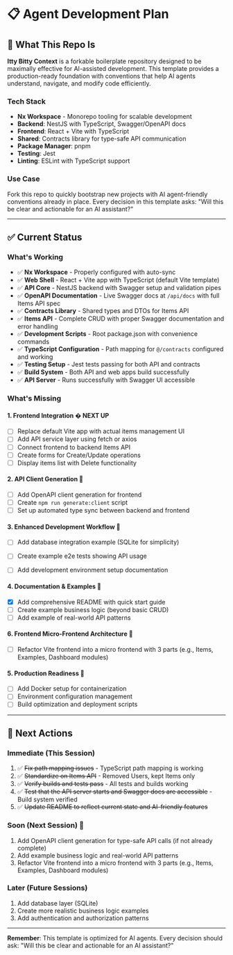 # 📋 Agent Development Plan

## 🎯 What This Repo Is

**Itty Bitty Context** is a forkable boilerplate repository designed to be maximally effective for AI-assisted development. This template provides a production-ready foundation with conventions that help AI agents understand, navigate, and modify code efficiently.

### Tech Stack
- **Nx Workspace** - Monorepo tooling for scalable development
- **Backend**: NestJS with TypeScript, Swagger/OpenAPI docs
- **Frontend**: React + Vite with TypeScript
- **Shared**: Contracts library for type-safe API communication
- **Package Manager**: pnpm
- **Testing**: Jest
- **Linting**: ESLint with TypeScript support

### Use Case
Fork this repo to quickly bootstrap new projects with AI agent-friendly conventions already in place. Every decision in this template asks: "Will this be clear and actionable for an AI assistant?"

---

## ✅ Current Status

### What's Working
- ✅ **Nx Workspace** - Properly configured with auto-sync
- ✅ **Web Shell** - React + Vite app with TypeScript (default Vite template)
- ✅ **API Core** - NestJS backend with Swagger setup and validation pipes
- ✅ **OpenAPI Documentation** - Live Swagger docs at `/api/docs` with full Items API spec
- ✅ **Contracts Library** - Shared types and DTOs for Items API
- ✅ **Items API** - Complete CRUD with proper Swagger documentation and error handling
- ✅ **Development Scripts** - Root package.json with convenience commands
- ✅ **TypeScript Configuration** - Path mapping for `@/contracts` configured and working
- ✅ **Testing Setup** - Jest tests passing for both API and contracts
- ✅ **Build System** - Both API and web apps build successfully
- ✅ **API Server** - Runs successfully with Swagger UI accessible

### What's Missing

#### 1. **Frontend Integration** � **NEXT UP**
- [ ] Replace default Vite app with actual items management UI
- [ ] Add API service layer using fetch or axios
- [ ] Connect frontend to backend Items API
- [ ] Create forms for Create/Update operations
- [ ] Display items list with Delete functionality

#### 2. **API Client Generation** 🔧
- [ ] Add OpenAPI client generation for frontend
- [ ] Create `npm run generate:client` script
- [ ] Set up automated type sync between backend and frontend

#### 3. **Enhanced Development Workflow** 🔧
- [ ] Add database integration example (SQLite for simplicity)
- [ ] Create example e2e tests showing API usage
- [ ] Add development environment setup documentation


#### 4. **Documentation & Examples** 🔧
- [x] Add comprehensive README with quick start guide
- [ ] Create example business logic (beyond basic CRUD)
- [ ] Add example of real-world API patterns

#### 6. **Frontend Micro-Frontend Architecture** 🚀
- [ ] Refactor Vite frontend into a micro frontend with 3 parts (e.g., Items, Examples, Dashboard modules)

#### 5. **Production Readiness** 🔧
- [ ] Add Docker setup for containerization
- [ ] Environment configuration management
- [ ] Build optimization and deployment scripts

---

## 🚀 Next Actions


### Immediate (This Session)
1. ✅ ~~Fix path mapping issues~~ - TypeScript path mapping is working
2. ✅ ~~Standardize on Items API~~ - Removed Users, kept Items only
3. ✅ ~~Verify builds and tests pass~~ - All tests and builds working
4. ✅ ~~Test that the API server starts and Swagger docs are accessible~~ - Build system verified
5. ✅ ~~Update README to reflect current state and AI-friendly features~~


### Soon (Next Session) 🚀
1. Add OpenAPI client generation for type-safe API calls (if not already complete)
2. Add example business logic and real-world API patterns
3. Refactor Vite frontend into a micro frontend with 3 parts (e.g., Items, Examples, Dashboard modules)

### Later (Future Sessions)
1. Add database layer (SQLite)
2. Create more realistic business logic examples
3. Add authentication and authorization patterns

---

**Remember**: This template is optimized for AI agents. Every decision should ask: "Will this be clear and actionable for an AI assistant?"
